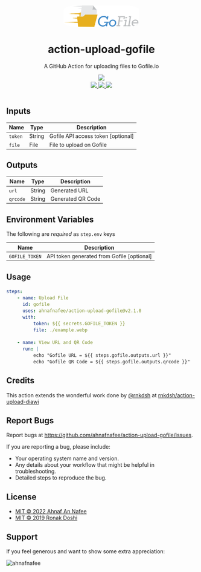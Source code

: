 <p align="center">
  <a href="https://gofile.io/">
    <img alt="Gofile.io Logo" src="assets/gofile-logo.png" height="auto" width="200" style="border-radius:20%">
  </a>
</p>

<h1 align="center">
  action-upload-gofile
</h1>

<p align="center">
   A GitHub Action for uploading files to Gofile.io
</p>

<div align="center">
  <a href="https://github.com/ahnafnafee/action-upload-gofile/actions/workflows/main.yml">
		<img src="https://img.shields.io/github/workflow/status/ahnafnafee/action-upload-gofile/action-upload-gofile?logo=github&style=for-the-badge"/>
	</a>
</div>

<div align="center">
  <a href="https://docs.github.com/en/actions/reference/workflow-syntax-for-github-actions#jobsjob_idruns-on">
		<img src="https://img.shields.io/badge/Ubuntu-E95420?style=for-the-badge&logo=ubuntu&logoColor=white"/>
	</a>
  <a href="https://docs.github.com/en/actions/reference/workflow-syntax-for-github-actions#jobsjob_idruns-on">
		<img src="https://img.shields.io/badge/mac%20os-000000?style=for-the-badge&logo=macos&logoColor=F0F0F0"/>
	</a>
  <a href="https://docs.github.com/en/actions/reference/workflow-syntax-for-github-actions#jobsjob_idruns-on">
		<img src="https://img.shields.io/badge/Windows-0078D6?style=for-the-badge&logo=windows&logoColor=white"/>
	</a>
</div>

<br />

## Inputs

| Name    | Type   | Description                        |
| ------- | ------ | ---------------------------------- |
| `token` | String | Gofile API access token [optional] |
| `file`  | File   | File to upload on Gofile           |

## Outputs

| Name     | Type   | Description       |
| -------- | ------ | ----------------- |
| `url`    | String | Generated URL     |
| `qrcode` | String | Generated QR Code |

## Environment Variables

The following are _required_ as `step.env` keys

| Name           | Description                                |
| -------------- | ------------------------------------------ |
| `GOFILE_TOKEN` | API token generated from Gofile [optional] |

## Usage

```yaml
steps:
    - name: Upload File
      id: gofile
      uses: ahnafnafee/action-upload-gofile@v2.1.0
      with:
          token: ${{ secrets.GOFILE_TOKEN }}
          file: ./example.webp

    - name: View URL and QR Code
      run: |
          echo "Gofile URL = ${{ steps.gofile.outputs.url }}" 
          echo "Gofile QR Code = ${{ steps.gofile.outputs.qrcode }}"
```

## Credits

This action extends the wonderful work done by [@rnkdsh](https://github.com/rnkdsh) at [rnkdsh/action-upload-diawi](https://github.com/rnkdsh/action-upload-diawi)

## Report Bugs

Report bugs at https://github.com/ahnafnafee/action-upload-gofile/issues.

If you are reporting a bug, please include:

-   Your operating system name and version.
-   Any details about your workflow that might be helpful in troubleshooting.
-   Detailed steps to reproduce the bug.

## License

-   [MIT © 2022 Ahnaf An Nafee](https://github.com/ahnafnafee/action-upload-gofile/blob/master/LICENSE)
-   [MIT © 2019 Ronak Doshi](https://github.com/rnkdsh/action-upload-diawi/blob/master/LICENSE)

## Support

If you feel generous and want to show some extra appreciation:

<p><a href="https://ko-fi.com/ahnafnafee"> <img align="left" src="https://cdn.ko-fi.com/cdn/kofi3.png?v=3" height="50" width="210" alt="ahnafnafee" /></a></p>

